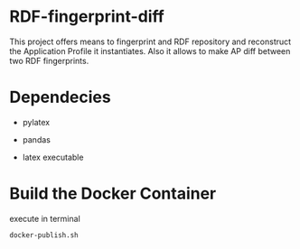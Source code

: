 # RDF-fingerprint-diff
This project offers means to fingerprint and RDF repository and reconstruct the Application Profile it instantiates.
 Also it allows to make AP diff between two RDF fingerprints.

# Dependecies
- pylatex
- pandas

- latex executable

# Build the Docker Container
execute in terminal 
```
docker-publish.sh
``` 
 
